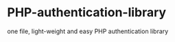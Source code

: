 PHP-authentication-library
==========================

one file, light-weight and easy PHP authentication library